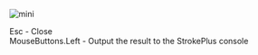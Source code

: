 
![mini](https://github.com/user-attachments/assets/cec149de-592f-4aee-a74f-c1be3ba2baa7)

Esc - Close  
MouseButtons.Left - Output the result to the StrokePlus console
